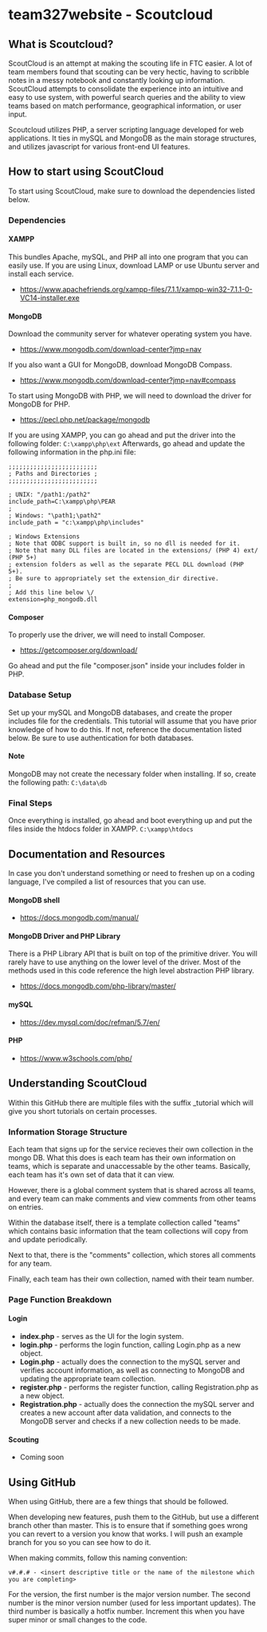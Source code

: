 # team327website - Scoutcloud

## What is Scoutcloud?

ScoutCloud is an attempt at making the scouting life in FTC easier. A lot of team members found that scouting can be very hectic, having to scribble notes in a messy notebook and constantly looking up information. ScoutCloud attempts to consolidate the experience into an intuitive and easy to use system, with powerful search queries and the ability to view teams based on match performance, geographical information, or user input.

Scoutcloud utilizes PHP, a server scripting language developed for web applications. It ties in mySQL and MongoDB as the main storage structures, and utilizes javascript for various front-end UI features.

## How to start using ScoutCloud

To start using ScoutCloud, make sure to download the dependencies listed below.
### Dependencies

#### XAMPP
This bundles Apache, mySQL, and PHP all into one program that you can easily use. If you are using Linux, download LAMP or use Ubuntu server and install each service.
  * https://www.apachefriends.org/xampp-files/7.1.1/xampp-win32-7.1.1-0-VC14-installer.exe

#### MongoDB
Download the community server for whatever operating system you have.
  * https://www.mongodb.com/download-center?jmp=nav
  
If you also want a GUI for MongoDB, download MongoDB Compass.
  * https://www.mongodb.com/download-center?jmp=nav#compass
  
To start using MongoDB with PHP, we will need to download the driver for MongoDB for PHP.  
  * https://pecl.php.net/package/mongodb

If you are using XAMPP, you can go ahead and put the driver into the following folder:
```C:\xampp\php\ext```
Afterwards, go ahead and update the following information in the php.ini file:

```
;;;;;;;;;;;;;;;;;;;;;;;;;
; Paths and Directories ;
;;;;;;;;;;;;;;;;;;;;;;;;;

; UNIX: "/path1:/path2"
include_path=C:\xampp\php\PEAR
;
; Windows: "\path1;\path2"
include_path = "c:\xampp\php\includes"
```

```
; Windows Extensions
; Note that ODBC support is built in, so no dll is needed for it.
; Note that many DLL files are located in the extensions/ (PHP 4) ext/ (PHP 5+)
; extension folders as well as the separate PECL DLL download (PHP 5+).
; Be sure to appropriately set the extension_dir directive.
;
; Add this line below \/
extension=php_mongodb.dll
```

#### Composer
To properly use the driver, we will need to install Composer.
  * https://getcomposer.org/download/

Go ahead and put the file "composer.json" inside your includes folder in PHP.

### Database Setup
Set up your mySQL and MongoDB databases, and create the proper includes file for the credentials. This tutorial will assume that you have prior knowledge of how to do this. If not, reference the documentation listed below. Be sure to use authentication for both databases.

#### Note
MongoDB may not create the necessary folder when installing. If so, create the following path: ```C:\data\db```

### Final Steps
Once everything is installed, go ahead and boot everything up and put the files inside the htdocs folder in XAMPP. ```C:\xampp\htdocs```

## Documentation and Resources
In case you don't understand something or need to freshen up on a coding language, I've compiled a list of resources that you can use.
#### MongoDB shell
  * https://docs.mongodb.com/manual/
#### MongoDB Driver and PHP Library
There is a PHP Library API that is built on top of the primitive driver. You will rarely have to use anything on the lower level of the driver. Most of the methods used in this code reference the high level abstraction PHP library.
  * https://docs.mongodb.com/php-library/master/
#### mySQL
  * https://dev.mysql.com/doc/refman/5.7/en/
#### PHP
  * https://www.w3schools.com/php/

## Understanding ScoutCloud
Within this GitHub there are multiple files with the suffix \_tutorial which will give you short tutorials on certain processes.

### Information Storage Structure
Each team that signs up for the service recieves their own collection in the mongo DB. 
What this does is each team has their own information on teams, which is separate and unaccessable by the other teams.
Basically, each team has it's own set of data that it can view.

However, there is a global comment system that is shared across all teams, and every team can make comments and view comments from other teams on entries. 

Within the database itself, there is a template collection called "teams" which contains basic information that the team collections will copy from and update periodically.

Next to that, there is the "comments" collection, which stores all comments for any team.

Finally, each team has their own collection, named with their team number.

### Page Function Breakdown
#### Login
  * <b>index.php</b> - serves as the UI for the login system.
  * <b>login.php</b> - performs the login function, calling Login.php as a new object.
  * <b>Login.php</b> - actually does the connection to the mySQL server and verifies account information, as well as connecting to MongoDB and updating the appropriate team collection. 
  * <b>register.php</b> - performs the register function, calling Registration.php as a new object.
  * <b>Registration.php</b> - actually does the connection the mySQL server and creates a new account after data validation, and connects to the MongoDB server and checks if a new collection needs to be made.
#### Scouting
  * Coming soon
  
## Using GitHub
When using GitHub, there are a few things that should be followed.

When developing new features, push them to the GitHub, but use a different branch other than master. This is to ensure that if something goes wrong you can revert to a version you know that works. I will push an example branch for you so you can see how to do it.

When making commits, follow this naming convention:

```v#.#.# - <insert descriptive title or the name of the milestone which you are completing>```

For the version, the first number is the major version number. The second number is the minor version number (used for less important updates). The third number is basically a hotfix number. Increment this when you have super minor or small changes to the code.
